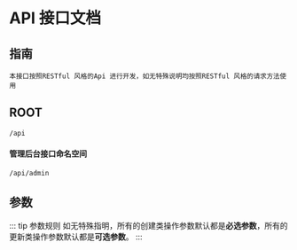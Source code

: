 # API 接口文档

## 指南

```
本接口按照RESTful 风格的Api 进行开发，如无特殊说明均按照RESTful 风格的请求方法使用
```

## ROOT

`/api`

#### 管理后台接口命名空间

`/api/admin`

## 参数

::: tip 参数规则
如无特殊指明，所有的创建类操作参数默认都是**必选参数**，所有的更新类操作参数默认都是**可选参数**。
:::

